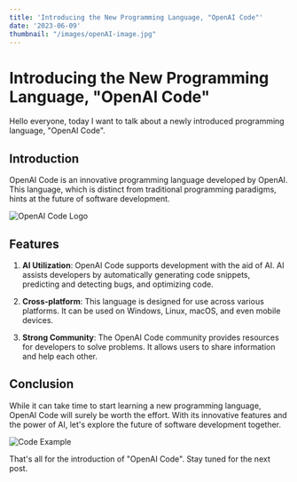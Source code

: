 ```yaml
---
title: 'Introducing the New Programming Language, "OpenAI Code"'
date: '2023-06-09'
thumbnail: "/images/openAI-image.jpg"
---
```


# Introducing the New Programming Language, "OpenAI Code"

Hello everyone, today I want to talk about a newly introduced programming language, "OpenAI Code".

## Introduction

OpenAI Code is an innovative programming language developed by OpenAI. This language, which is distinct from traditional programming paradigms, hints at the future of software development.

![OpenAI Code Logo](/images/openAI-image.jpg)

## Features

1. **AI Utilization**: OpenAI Code supports development with the aid of AI. AI assists developers by automatically generating code snippets, predicting and detecting bugs, and optimizing code.

2. **Cross-platform**: This language is designed for use across various platforms. It can be used on Windows, Linux, macOS, and even mobile devices.

3. **Strong Community**: The OpenAI Code community provides resources for developers to solve problems. It allows users to share information and help each other.

## Conclusion

While it can take time to start learning a new programming language, OpenAI Code will surely be worth the effort. With its innovative features and the power of AI, let's explore the future of software development together.

![Code Example](/images/binary-code-image.jpg)

That's all for the introduction of "OpenAI Code". Stay tuned for the next post.
